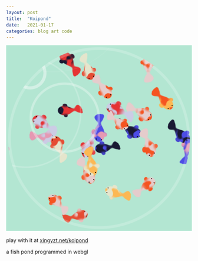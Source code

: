 ```yaml
---
layout: post
title:  "Koipond"
date:   2021-01-17
categories: blog art code
---
```


![Koipond](/media/koipond-w720.png)

play with it at [xingyzt.net/koipond](https://xingyzt.net/koipond)

a fish pond programmed in webgl
